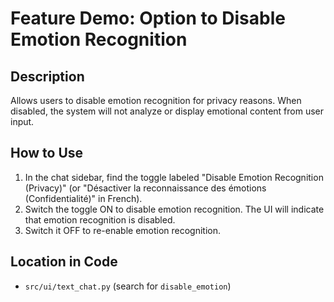 # Feature Demo: Option to Disable Emotion Recognition

## Description
Allows users to disable emotion recognition for privacy reasons. When disabled, the system will not analyze or display emotional content from user input.

## How to Use
1. In the chat sidebar, find the toggle labeled "Disable Emotion Recognition (Privacy)" (or "Désactiver la reconnaissance des émotions (Confidentialité)" in French).
2. Switch the toggle ON to disable emotion recognition. The UI will indicate that emotion recognition is disabled.
3. Switch it OFF to re-enable emotion recognition.

## Location in Code
- `src/ui/text_chat.py` (search for `disable_emotion`)

